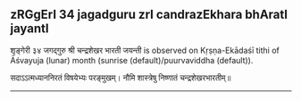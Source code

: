 ## zRGgErI 34 jagadguru zrI candrazEkhara bhAratI jayantI
शृङ्गेरी ३४ जगद्गुरु श्री चन्द्रशेखर भारती जयन्ती is observed on Kṛṣṇa-Ekādaśī tithi of Āśvayuja (lunar) month (sunrise (default)/puurvaviddha (default)).



सदाऽऽत्मध्याननिरतं विषयेभ्यः परङ्मुखम्।
नौमि शास्त्रेषु निष्णातं चन्द्रशेखरभारतीम्॥

---

